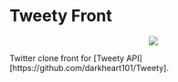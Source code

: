 <h1>Tweety Front</h1>
<p align="center">
  <img src="https://www.nationalnannies.com/wp-content/uploads/2012/03/tweety.jpg" />
</p>

<p>
Twitter clone front for [Tweety API][https://github.com/darkheart101/Tweety].
</p>